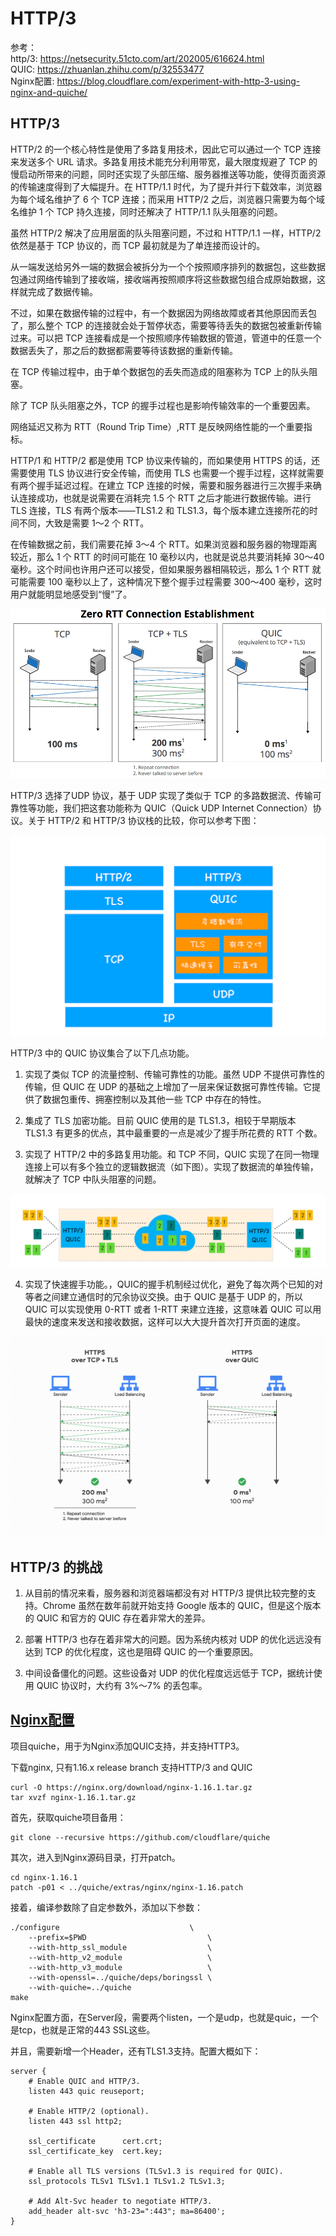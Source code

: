# HTTP/3

参考：  
http/3: https://netsecurity.51cto.com/art/202005/616624.html  
QUIC: https://zhuanlan.zhihu.com/p/32553477  
Nginx配置: https://blog.cloudflare.com/experiment-with-http-3-using-nginx-and-quiche/

## HTTP/3

HTTP/2 的一个核心特性是使用了多路复用技术，因此它可以通过一个 TCP 连接来发送多个 URL 请求。多路复用技术能充分利用带宽，最大限度规避了 TCP 的慢启动所带来的问题，同时还实现了头部压缩、服务器推送等功能，使得页面资源的传输速度得到了大幅提升。在 HTTP/1.1 时代，为了提升并行下载效率，浏览器为每个域名维护了 6 个 TCP 连接；而采用 HTTP/2 之后，浏览器只需要为每个域名维护 1 个 TCP 持久连接，同时还解决了 HTTP/1.1 队头阻塞的问题。  

虽然 HTTP/2 解决了应用层面的队头阻塞问题，不过和 HTTP/1.1 一样，HTTP/2 依然是基于 TCP 协议的，而 TCP 最初就是为了单连接而设计的。  

从一端发送给另外一端的数据会被拆分为一个个按照顺序排列的数据包，这些数据包通过网络传输到了接收端，接收端再按照顺序将这些数据包组合成原始数据，这样就完成了数据传输。  

不过，如果在数据传输的过程中，有一个数据因为网络故障或者其他原因而丢包了，那么整个 TCP 的连接就会处于暂停状态，需要等待丢失的数据包被重新传输过来。可以把 TCP 连接看成是一个按照顺序传输数据的管道，管道中的任意一个数据丢失了，那之后的数据都需要等待该数据的重新传输。  

在 TCP 传输过程中，由于单个数据包的丢失而造成的阻塞称为 TCP 上的队头阻塞。  

除了 TCP 队头阻塞之外，TCP 的握手过程也是影响传输效率的一个重要因素。  

网络延迟又称为 RTT（Round Trip Time）,RTT 是反映网络性能的一个重要指标。  

HTTP/1 和 HTTP/2 都是使用 TCP 协议来传输的，而如果使用 HTTPS 的话，还需要使用 TLS 协议进行安全传输，而使用 TLS 也需要一个握手过程，这样就需要有两个握手延迟过程。在建立 TCP 连接的时候，需要和服务器进行三次握手来确认连接成功，也就是说需要在消耗完 1.5 个 RTT 之后才能进行数据传输。进行 TLS 连接，TLS 有两个版本——TLS1.2 和 TLS1.3，每个版本建立连接所花的时间不同，大致是需要 1～2 个 RTT。  

在传输数据之前，我们需要花掉 3～4 个 RTT。如果浏览器和服务器的物理距离较近，那么 1 个 RTT 的时间可能在 10 毫秒以内，也就是说总共要消耗掉 30～40 毫秒。这个时间也许用户还可以接受，但如果服务器相隔较远，那么 1 个 RTT 就可能需要 100 毫秒以上了，这种情况下整个握手过程需要 300～400 毫秒，这时用户就能明显地感受到“慢”了。  

![http3](images/http3_4.png)

HTTP/3 选择了UDP 协议，基于 UDP 实现了类似于 TCP 的多路数据流、传输可靠性等功能，我们把这套功能称为 QUIC（Quick UDP Internet Connection）协议。关于 HTTP/2 和 HTTP/3 协议栈的比较，你可以参考下图：  

![http3](images/http3_1.png)

HTTP/3 中的 QUIC 协议集合了以下几点功能。

1. 实现了类似 TCP 的流量控制、传输可靠性的功能。虽然 UDP 不提供可靠性的传输，但 QUIC 在 UDP 的基础之上增加了一层来保证数据可靠性传输。它提供了数据包重传、拥塞控制以及其他一些 TCP 中存在的特性。

2. 集成了 TLS 加密功能。目前 QUIC 使用的是 TLS1.3，相较于早期版本 TLS1.3 有更多的优点，其中最重要的一点是减少了握手所花费的 RTT 个数。

3. 实现了 HTTP/2 中的多路复用功能。和 TCP 不同，QUIC 实现了在同一物理连接上可以有多个独立的逻辑数据流（如下图）。实现了数据流的单独传输，就解决了 TCP 中队头阻塞的问题。

![http3](images/http3_2.png)

4. 实现了快速握手功能。，QUIC的握手机制经过优化，避免了每次两个已知的对等者之间建立通信时的冗余协议交换。由于 QUIC 是基于 UDP 的，所以 QUIC 可以实现使用 0-RTT 或者 1-RTT 来建立连接，这意味着 QUIC 可以用最快的速度来发送和接收数据，这样可以大大提升首次打开页面的速度。

![http3](images/http3_3.gif)

## HTTP/3 的挑战

1. 从目前的情况来看，服务器和浏览器端都没有对 HTTP/3 提供比较完整的支持。Chrome 虽然在数年前就开始支持 Google 版本的 QUIC，但是这个版本的 QUIC 和官方的 QUIC 存在着非常大的差异。

2. 部署 HTTP/3 也存在着非常大的问题。因为系统内核对 UDP 的优化远远没有达到 TCP 的优化程度，这也是阻碍 QUIC 的一个重要原因。

3. 中间设备僵化的问题。这些设备对 UDP 的优化程度远远低于 TCP，据统计使用 QUIC 协议时，大约有 3%～7% 的丢包率。

## [Nginx配置](https://blog.cloudflare.com/experiment-with-http-3-using-nginx-and-quiche/)

项目quiche，用于为Nginx添加QUIC支持，并支持HTTP3。  

下载nginx, 只有1.16.x release branch 支持HTTP/3 and QUIC  

```text
curl -O https://nginx.org/download/nginx-1.16.1.tar.gz
tar xvzf nginx-1.16.1.tar.gz
```

首先，获取quiche项目备用：

```text
git clone --recursive https://github.com/cloudflare/quiche
```

其次，进入到Nginx源码目录，打开patch。  

```text
cd nginx-1.16.1
patch -p01 < ../quiche/extras/nginx/nginx-1.16.patch
```

接着，编译参数除了自定参数外，添加以下参数：  

```text
./configure                          	\
   	--prefix=$PWD                       	\
   	--with-http_ssl_module              	\
   	--with-http_v2_module               	\
   	--with-http_v3_module               	\
   	--with-openssl=../quiche/deps/boringssl \
   	--with-quiche=../quiche
make
```

Nginx配置方面，在Server段，需要两个listen，一个是udp，也就是quic，一个是tcp，也就是正常的443 SSL这些。  

并且，需要新增一个Header，还有TLS1.3支持。配置大概如下：  

```text
server {
    # Enable QUIC and HTTP/3.
    listen 443 quic reuseport;

    # Enable HTTP/2 (optional).
    listen 443 ssl http2;

    ssl_certificate      cert.crt;
    ssl_certificate_key  cert.key;

    # Enable all TLS versions (TLSv1.3 is required for QUIC).
    ssl_protocols TLSv1 TLSv1.1 TLSv1.2 TLSv1.3;
    
    # Add Alt-Svc header to negotiate HTTP/3.
    add_header alt-svc 'h3-23=":443"; ma=86400';
}
```
